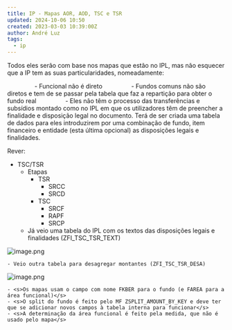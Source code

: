 ```yaml
---
title: IP - Mapas AOR, AOD, TSC e TSR
updated: 2024-10-06 10:50
created: 2023-03-03 10:39:00Z
author: André Luz
tags:
  - ip
---
```


Todos eles serão com base nos mapas que estão no IPL, mas não esquecer que a IP tem as suas particularidades, nomeadamente:

                - Funcional não é direto
                - Fundos comuns não são diretos e tem de se passar pela tabela que faz a repartição para obter o fundo real
                - Eles não têm o processo das transferências e subsídios montado como no IPL em que os utilizadores têm de preencher a finalidade e disposição legal no documento. Terá de ser criada uma tabela de dados para eles introduzirem por uma combinação de fundo, item financeiro e entidade (esta última opcional) as disposições legais e finalidades.

Rever:

- TSC/TSR
    - Etapas
        - TSR
            - SRCC
            - SRCD
        - TSC
            - SRCF
            - RAPF
            - SRCP
    - Já veio uma tabela do IPL com os textos das disposições legais e finalidades (ZFI_TSC_TSR_TEXT)

![image.png](image-80.png)

    - Veio outra tabela para desagregar montantes (ZFI_TSC_TSR_DESA)

![image.png](image-81.png)

    - <s>Os mapas usam o campo com nome FKBER para o fundo (e FAREA para a área funcional)</s>
    - <s>O split do fundo é feito pelo MF ZSPLIT_AMOUNT_BY_KEY e deve ter que se adicionar novos campos à tabela interna para funcionar</s>
    - <s>A determinação da área funcional é feito pela medida, que não é usado pelo mapa</s>

<s>
</s>
<s>
</s>